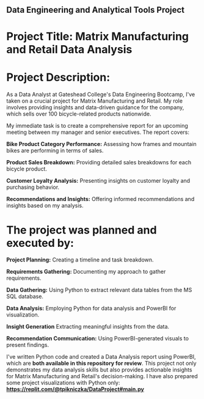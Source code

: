 
## Data Engineering and Analytical Tools Project

# Project Title: Matrix Manufacturing and Retail Data Analysis

# Project Description:

As a Data Analyst at Gateshead College's Data Engineering Bootcamp, I've taken on a crucial project for Matrix Manufacturing and Retail. My role involves providing insights and data-driven guidance for the company, which sells over 100 bicycle-related products nationwide.

My immediate task is to create a comprehensive report for an upcoming meeting between my manager and senior executives. The report covers:

**Bike Product Category Performance:** Assessing how frames and mountain bikes are performing in terms of sales.

**Product Sales Breakdown:** Providing detailed sales breakdowns for each bicycle product.

**Customer Loyalty Analysis:** Presenting insights on customer loyalty and purchasing behavior.

**Recommendations and Insights:** Offering informed recommendations and insights based on my analysis.

# The project was planned and executed by:

**Project Planning:** 
Creating a timeline and task breakdown.

**Requirements Gathering:** 
Documenting my approach to gather requirements.

**Data Gathering:** 
Using Python to extract relevant data tables from the MS SQL database.

**Data Analysis:** 
Employing Python for data analysis and PowerBI for visualization.

**Insight Generation**
Extracting meaningful insights from the data.

**Recommendation Communication:** 
Using PowerBI-generated visuals to present findings.

I've written Python code and created a Data Analysis report using PowerBI, which are **both available in this repository for review**. This project not only demonstrates my data analysis skills but also provides actionable insights for Matrix Manufacturing and Retail's decision-making.
I have also prepared some project visualizations with Python only: **https://replit.com/@tpikniczka/DataProject#main.py**
